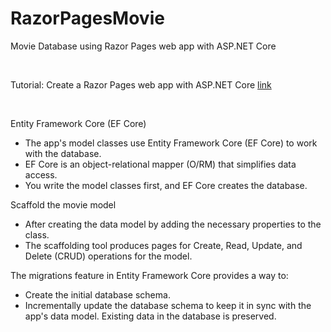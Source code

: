 # RazorPagesMovie
Movie Database using Razor Pages web app with ASP.NET Core

<br>

Tutorial: Create a Razor Pages web app with ASP.NET Core <a href="https://learn.microsoft.com/en-us/aspnet/core/tutorials/razor-pages/?view=aspnetcore-8.0">link</a>

<br>

Entity Framework Core (EF Core)
<ul>
  <li>The app's model classes use Entity Framework Core (EF Core) to work with the database.</li>
  <li>EF Core is an object-relational mapper (O/RM) that simplifies data access.</li>
  <li>You write the model classes first, and EF Core creates the database.</li>
</ul>

Scaffold the movie model
<ul>
  <li>After creating the data model by adding the necessary properties to the class.</li>
  <li>The scaffolding tool produces pages for Create, Read, Update, and Delete (CRUD) operations for the model.</li>
</ul>

The migrations feature in Entity Framework Core provides a way to:
<ul>
  <li>Create the initial database schema.</li>
  <li>Incrementally update the database schema to keep it in sync with the app's data model. Existing data in the database is preserved.</li>
</ul>

